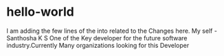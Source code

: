 # hello-world

I am adding the few lines of the into related to the Changes here.
My self - Santhosha K S
One of the Key developer for the future software industry.Currently Many organizations looking for this Developer
